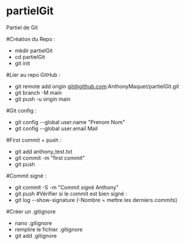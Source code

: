 # partielGit
Partiel de Git

#Création du Repo : 
- mkdir partielGit
- cd partielGit
- git init

#Lier au repo GitHub : 
- git remote add origin git@github.com:AnthonyMaquet/partielGit.git
- git branch -M main
- git push -u origin main

#Git config : 
- git config --global user.name "Prenom Nom"
- git config --global user.email Mail

#First commit + push : 
- git add anthony_test.txt
- git commit -m "first commit"
- git push 

#Commit signé : 
- git commit -S -m "Commit signé Anthony"
- git push
#Vérifier si le commit est bien signé : 
- git log --show-signature (-Nombre = mettre les derniers commits)

#Créer un .gitignore
- nano .gitignore
- remplire le fichier .gitignore
- git add .gitignore
